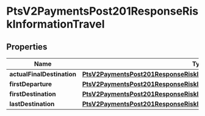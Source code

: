 
# PtsV2PaymentsPost201ResponseRiskInformationTravel

## Properties
Name | Type | Description | Notes
------------ | ------------- | ------------- | -------------
**actualFinalDestination** | [**PtsV2PaymentsPost201ResponseRiskInformationTravelActualFinalDestination**](PtsV2PaymentsPost201ResponseRiskInformationTravelActualFinalDestination.md) |  |  [optional]
**firstDeparture** | [**PtsV2PaymentsPost201ResponseRiskInformationTravelFirstDeparture**](PtsV2PaymentsPost201ResponseRiskInformationTravelFirstDeparture.md) |  |  [optional]
**firstDestination** | [**PtsV2PaymentsPost201ResponseRiskInformationTravelFirstDestination**](PtsV2PaymentsPost201ResponseRiskInformationTravelFirstDestination.md) |  |  [optional]
**lastDestination** | [**PtsV2PaymentsPost201ResponseRiskInformationTravelLastDestination**](PtsV2PaymentsPost201ResponseRiskInformationTravelLastDestination.md) |  |  [optional]



